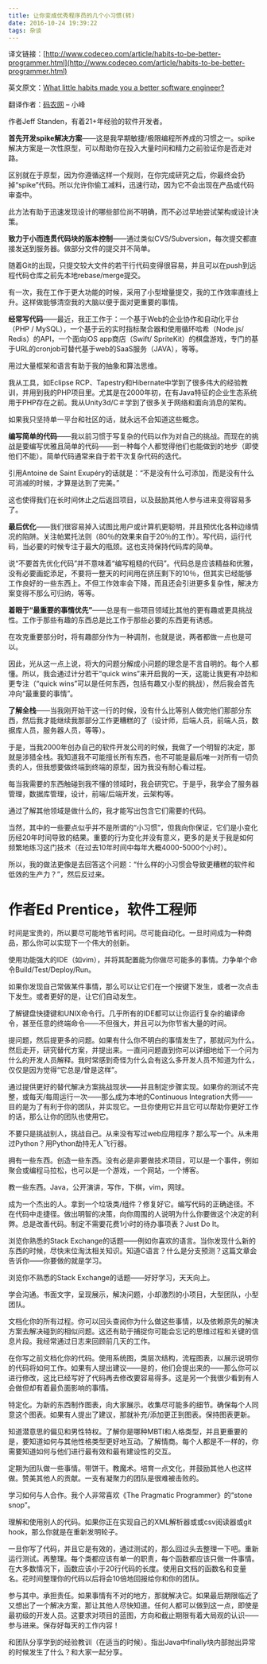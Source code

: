 ```yaml
---
title: 让你变成优秀程序员的几个小习惯(转)
date: 2016-10-24 19:39:22
tags: 杂谈
---
```


译文链接：[http://www.codeceo.com/article/habits-to-be-better-programmer.html](http://www.codeceo.com/article/habits-to-be-better-programmer.html)

英文原文：[What little habits made you a better software engineer?](https://www.quora.com/What-little-habits-made-you-a-better-software-engineer?srid=ieH)

翻译作者：[码农网](http://www.codeceo.com/) – 小峰

作者Jeff Standen，有着21+年经验的软件开发者。

**首先开发spike解决方案**——这是我早期敏捷/极限编程所养成的习惯之一。spike解决方案是一次性原型，可以帮助你在投入大量时间和精力之前验证你是否走对路。

区别就在于原型，因为你遵循这样一个规则，在你完成研究之后，你最终会扔掉“spike”代码。所以允许你偷工减料，迅速行动，因为它不会出现在产品或代码审查中。

此方法有助于迅速发现设计的哪些部位尚不明确，而不必过早地尝试架构或设计决策。

**致力于小而连贯代码块的版本控制**——通过类似CVS/Subversion，每次提交都直接发送到服务器。做部分文件的提交并不简单。

随着Git的出现，只提交较大文件的若干行代码变得很容易，并且可以在push到远程代码仓库之前先本地rebase/merge提交。

有一次，我在工作于更大功能的时候，采用了小型增量提交，我的工作效率直线上升。这样做能够清空我的大脑以便于面对更重要的事情。

**经常写代码**——最近，我正工作于：一个基于Web的企业协作和自动化平台（PHP / MySQL），一个基于云的实时指标聚合器和使用循环哈希（Node.js/ Redis）的API，一个面向iOS app商店（Swift/ SpriteKit）的棋盘游戏，专门的基于URL的cronjob可替代基于web的SaaS服务（JAVA），等等。

用过大量框架和语言有助于我的抽象和算法思维。

我从工具，如Eclipse RCP、Tapestry和Hibernate中学到了很多伟大的经验教训，并用到我的PHP项目里。尤其是在2000年初，在有Java特征的企业生态系统用于PHP存在之前。我从Unity3d/C＃学到了很多关于网络和面向消息的架构。

如果我只坚持单一平台和社区的话，就永远不会知道这些概念。

**编写简单的代码**——我以前习惯于写复杂的代码以作为对自己的挑战。而现在的挑战是要编写优雅且简单的代码——到一种每个人都觉得他们也能做到的地步（即使他们不能）。简单代码通常来自于若干次复杂代码的迭代。

引用Antoine de Saint Exupéry的话就是：“不是没有什么可添加，而是没有什么可消减的时候，才算是达到了完美。”

这也使得我们在长时间休止之后返回项目，以及鼓励其他人参与进来变得容易多了。

**最后优化**——我们很容易掉入试图比用户或计算机更聪明，并且预优化各种边缘情况的陷阱。关注帕累托法则（80％的效果来自于20％的工作）。写代码，运行代码，当必要的时候专注于最大的瓶颈。这也支持保持代码库的简单。

说“不要首先优化代码”并不意味着“编写粗糙的代码”。代码总是应该精益和优雅，没有必要画蛇添足，不要将一整天的时间用在挤压剩下的10％，但其实已经能够工作良好的一些东西上。不但工作效率会下降，而且还会引进更多复杂性，解决方案变得不那么可归纳，等等。

**着眼于“最重要的事情优先”**——总是有一些项目领域比其他的更有趣或更具挑战性。工作于那些有趣的东西总是比工作于那些必要的东西更有诱惑。

在攻克重要部分时，将有趣部分作为一种调剂，也就是说，两者都做一点也是可以。

因此，光从这一点上说，将大的问题分解成小问题的理念是不言自明的。每个人都懂。所以，我会通过计分若干“quick wins”来开启我的一天，这能让我更有冲劲和更专注（“quick wins”可以是任何东西，包括有趣又小型的挑战），然后我会首先冲向“最重要的事情”。

**了解全栈**——当我刚开始干这一行的时候，没有什么比等别人做完他们那部分东西，然后我才能继续我那部分工作更糟糕的了（设计师，后端人员，前端人员，数据库人员，服务器人员，等等）。

于是，当我2000年创办自己的软件开发公司的时候，我做了一个明智的决定，那就是涉猎全栈。我知道我不可能擅长所有东西，也不可能是最后唯一对所有一切负责的人，但我想要做终端到终端的原型，因为我没有耐心看过程。

每当我需要的东西触碰到我不懂的领域时，我会研究它。于是乎，我学会了服务器管理，数据库管理，设计，前端/后端开发，云架构等。

通过了解其他领域是做什么的，我才能写出包含它们需要的代码。

当然，其中的一些要点似乎并不是所谓的“小习惯”，但我向你保证，它们是小变化历经20年时间导致的结果。重要的行为变化并没有意义，更多的是关于我是如何频繁地练习这门技术（在过去10年时间中每年大概4000-5000个小时）。

所以，我的做法更像是去回答这个问题：“什么样的小习惯会导致更糟糕的软件和低效的生产力？”，然后反过来。

# 作者Ed Prentice，软件工程师 #

时间是宝贵的，所以要尽可能地节省时间。尽可能自动化。一旦时间成为一种商品，那么你可以实现下一个伟大的创新。

使用功能强大的IDE（如vim），并将其配置能为你做尽可能多的事情。力争单个命令Build/Test/Deploy/Run。

如果你发现自己常做某件事情，那么可以让它们在一个按键下发生，或者一次点击下发生。或者更好的是，让它们自动发生。

了解键盘快捷键和UNIX命令行。几乎所有的IDE都可以让你运行复杂的编译命令，甚至任意的终端命令——不但强大，并且可以为你节省大量的时间。

提问题，然后提更多的问题。如果有什么你不明白的事情发生了，那就问为什么。然后走开，研究替代方案，并提出来。一直问问题直到你可以详细地给下一个问为什么的开发人员解释。我时常感到奇怪为什么会有这么多开发人员不知道为什么，仅仅是因为觉得“它总是/曾是这样”。

通过提供更好的替代解决方案挑战现状——并且制定步骤实现。如果你的测试不完整，或每天/每周运行一次——那么成为本地的Continuous Integration大师——目的是为了有利于你的团队，并实现它。一旦你使用它并且它可以帮助你更好工作的话，那么让你的团队也使用它。

不要只是挑战别人，挑战自己。从来没有写过web应用程序？那么写一个。从未用过Python？用Python劫持无人飞行器。

拥有一些东西。创造一些东西。没有必是非要做技术项目，可以是一个事件，例如聚会或编程马拉松，也可以是一个游戏，一个网站，一个博客。

教一些东西。Java，公开演讲，写作，下棋，vim，网球。

成为一个杰出的人。拿到一个垃圾类/组件？修复好它。编写代码的正确途径。不在代码中走捷径。做出明智的决策，向你周围的人说明为什么你要做这个决定的利弊。总是改善代码。制定不需要花费1小时的待办事项表？Just Do It。

浏览你熟悉的Stack Exchange的话题——例如你喜欢的语言。当你发现什么新的东西的时候，尽快末位淘汰相关知识。知道C语言？什么是分支预测？这篇文章会告诉你——你要做的就是学习。

浏览你不熟悉的Stack Exchange的话题——好好学习，天天向上。

学会沟通。书面文字，呈现展示，解决问题，小却激烈的小项目，大型团队，小型团队。

文档化你的所有过程。你可以回头查阅你为什么做这些事情，以及依赖原先的解决方案去解决碰到的相似问题。这还有助于捕捉你可能会忘记的思维过程和关键的信息片段。我经常通过日志来回顾前几天的工作。

在你写之前文档化你的代码。使用系统图，类层次结构，流程图表，以展示说明你的代码将如何工作。如果有人提出建议——是的，他们会提出来的——那么你可以进行修改，这比已经写好了代码再去修改要容易得多。这是另一个我很少看到有人会做但却有着最负面影响的事情。

特定化。为新的东西制作图表，向大家展示。收集尽可能多的细节。确保每个人同意这个图表。如果有人提出了建议，那就补充/添加更正到图表。保持图表更新。

知道潜意思的偏见和男性特权。了解你是哪种MBTI和人格类型，并且更重要的是，要知道如何与其他性格类型更好地互动。了解情商。每个人都是不一样的，你需要知道如何与他们进行最有效和最有建设性的交互。

定期为团队做一些事情。带饼干。教魔术。培育一点文化，并鼓励其他人也这样做。赞美其他人的贡献。一支有凝聚力的团队是很难被击败的。

学习如何与人合作。我个人非常喜欢《The Pragmatic Programmer》的“stone snop”。

理解和使用别人的代码。如果你正在实现自己的XML解析器或或csv阅读器或git hook，那么你就是在重新发明轮子。

一旦你写了代码，并且它是有效的，通过测试的，那么回过头去整理一下吧。重新运行测试。再整理。每个类都应该有单一的职责，每个函数都应该只做一件事情。在大多数情况下，函数应该小于20行代码的长度。使用自文档的函数名和变量名。花时间整理你的代码以后将会10倍地回报给你和你的团队。

参与其中。承担责任。如果事情有不对的地方，那就解决它。如果最后期限临近了又想出了一个解决方案，那让其他人尽快知道。任何人都可以做到这一点，即使是最初级的开发人员。这要求对项目的蓝图，方向和截止期限有着大局观的认识——参与进来。保存好每天的工作内容！

和团队分享学到的经验教训（在适当的时候）。指出Java中finally块内部抛出异常的时候发生了什么？和大家一起分享。

